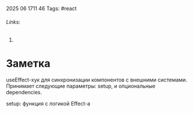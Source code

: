 2025 06 1711 46
Tags: #react 
###### Links: 
1) 
# Заметка
useEffect-хук для синхронизации компонентов с внешними системами. Принимает следующие параметры: setup, и опциональные dependencies.

setup: функция с логикой Effect-а